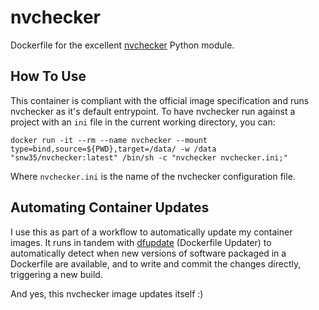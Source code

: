 # nvchecker

Dockerfile for the excellent [nvchecker](https://github.com/lilydjwg/nvchecker) Python module.

## How To Use

This container is compliant with the official image specification and runs nvchecker as it's default entrypoint. To have nvchecker run against a project with an `ini` file in the current working directory, you can:

`docker run -it --rm --name nvchecker --mount type=bind,source=${PWD},target=/data/ -w /data "snw35/nvchecker:latest" /bin/sh -c "nvchecker nvchecker.ini;"`

Where `nvchecker.ini` is the name of the nvchecker configuration file.

## Automating Container Updates

I use this as part of a workflow to automatically update my container images. It runs in tandem with [dfupdate](https://github.com/snw35/dfupdate) (Dockerfile Updater) to automatically detect when new versions of software packaged in a Dockerfile are available, and to write and commit the changes directly, triggering a new build.

And yes, this nvchecker image updates itself :)

